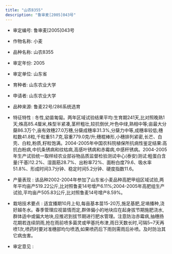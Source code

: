 ```yaml
---
title: "山农8355"
description: "鲁审麦[2005]043号"
---
```

* 审定编号:  鲁审麦[2005]043号

*  作物名称:  小麦

*  品种名称:  山农8355

*  审定年份:  2005

*  审定单位:  山东省

* 育种者:  山东农业大学

*  申请者:  山东农业大学

*  品种来源:  鲁麦22号/286系统选育

*  特征特性 : 
冬性,幼苗匍匐。两年区域试验结果平均:生育期241天,比对照晚熟1天;株高85.4厘米,株型半紧凑,茎秆粗壮,较抗倒伏,叶色中绿,熟相中等;亩最大分蘖86.3万个,亩有效穗27.0万穗,分蘖成穗率31.3%,分蘖力中等,成穗率较低;穗粒数41.8粒,千粒重51.7克,容重779.0克/升;穗棍棒形,小穗排列紧密,长芒、白壳、白粒,粉质,籽粒饱满。2004-2005年中国农科院植保所抗病性鉴定结果:高抗白粉病,中抗条锈病和纹枯病,高感叶锈病和赤霉病,中感秆锈病。2004-2005年生产试验统一取样经农业部谷物品质监督检验测试中心(泰安)测试:粗蛋白含量(干基)12.2%、湿面筋28.7%、出粉率72%、面粉白度79.6、吸水率51.8%、形成时间3.7分钟、稳定时间5.2分钟、硬度指数11.6。
 
*  产量表现 : 
该品种2002-2004年参加了山东省小麦品种高肥甲组区域试验,两年平均亩产519.22公斤,比对照鲁麦14号增产6.11%;2004-2005年高肥组生产试验,平均亩产505.83公斤,比对照鲁麦14号增产8.59%。

*  栽培技术要点 : 
适宜播期10月上旬,每亩基本苗15-20万,施足基肥,足墒播种,浇好越冬水。春季管理应视苗情而定,群体偏小的地块应在起身拔节期施肥浇水,群体适中或偏大地块,应推迟到拔节期进行肥水管理。注意防治赤霉病,抽穗扬花期若连续阴雨,抢在雨前喷多菌灵或甲基托布津,雨日天数长时,可隔5~7天再喷1次,喷药时要对准穗部均匀喷洒,如果喷药后下雨则需雨后补喷。及时防治其它病虫害。

*  审定意见 : 

